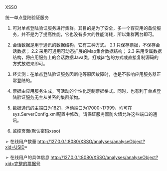 XSSO

统一单点登陆验证服务



1. 可对单点登陆验证服务进行集群。其目的是为了安全，多一个容灾用的备份服务，并不是为了提高性能，它也没有多大的性能消耗，所以集群两台即可。

2. 会话数据是用于通讯的数据结构，它有三种方式。
   2.1 只保存票据，不保存会话数据；
   2.2 采用可通用可动态扩展的Map集合数据结构；
   2.3 采用专属数据结构，将应用服务上的会话数据Java类，打成jar包的方式或直接复制源码的方式放进来即可。

3. 经实测：在单点登陆验证服务因断电等原因故障时，也是不影响应用服务器正常登陆的。

4. 票据由应用服务生成，可活动的个性化定制票据格式。同时，也有利于单点登陆验证服务无主从关系的集群架构。

5. 数据通讯的主端口为1821，浮动端口为17000~17999，均可在sys.ServerConfig.xml配置中修改。请保证服务器防火墙允许这些端口的通讯。

6. 监控页面(默认密码xsso)

➢ 在线用户数量 http://127.0.0.1:8080/XSSO/analyses/analyseObject?xid=USID*

➢ 在线用户的具体信息 http://127.0.0.1:8080/XSSO/analyses/analyseObject?xid=完整的票据号
